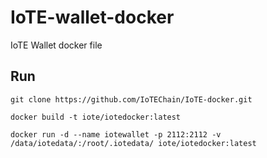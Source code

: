 # IoTE-wallet-docker

IoTE Wallet docker file
## Run
```
git clone https://github.com/IoTEChain/IoTE-docker.git
```


```
docker build -t iote/iotedocker:latest
```

```
docker run -d --name iotewallet -p 2112:2112 -v /data/iotedata/:/root/.iotedata/ iote/iotedocker:latest

```

